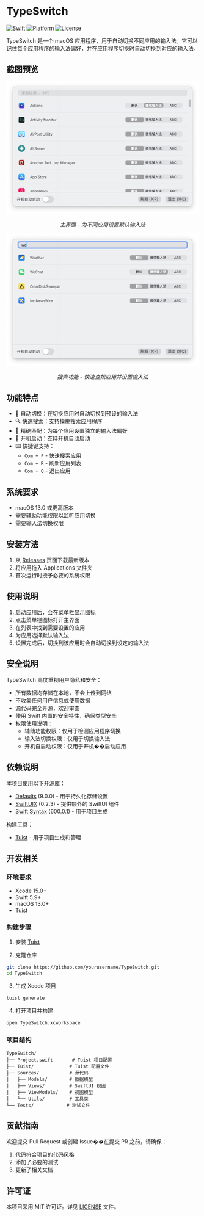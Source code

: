 # TypeSwitch

[![Swift](https://img.shields.io/badge/Swift-5.9-orange.svg)](https://swift.org)
[![Platform](https://img.shields.io/badge/Platform-macOS%2013.0+-blue.svg)](https://www.apple.com/macos/)
[![License](https://img.shields.io/badge/License-MIT-green.svg)](LICENSE)

TypeSwitch 是一个 macOS 应用程序，用于自动切换不同应用的输入法。它可以记住每个应用程序的输入法偏好，并在应用程序切换时自动切换到对应的输入法。

## 截图预览

<div align="center">
  <img src="Screenshots/main.png" width="600" alt="主界面">
  <p><em>主界面 - 为不同应用设置默认输入法</em></p>
</div>

<div align="center">
  <img src="Screenshots/search.png" width="600" alt="搜索功能">
  <p><em>搜索功能 - 快速查找应用并设置输入法</em></p>
</div>

## 功能特点

- 🔄 自动切换：在切换应用时自动切换到预设的输入法
- 🔍 快速搜索：支持模糊搜索应用程序
- 🎯 精确匹配：为每个应用设置独立的输入法偏好
- 🚀 开机启动：支持开机自动启动
- ⌨️ 快捷键支持：
  - `Com + F` - 快速搜索应用
  - `Com + R` - 刷新应用列表
  - `Com + Q` - 退出应用

## 系统要求

- macOS 13.0 或更高版本
- 需要辅助功能权限以监听应用切换
- 需要输入法切换权限

## 安装方法

1. 从 [Releases](https://github.com/yourusername/TypeSwitch/releases) 页面下载最新版本
2. 将应用拖入 Applications 文件夹
3. 首次运行时授予必要的系统权限

## 使用说明

1. 启动应用后，会在菜单栏显示图标
2. 点击菜单栏图标打开主界面
3. 在列表中找到需要设置的应用
4. 为应用选择默认输入法
5. 设置完成后，切换到该应用时会自动切换到设定的输入法

## 安全说明

TypeSwitch 高度重视用户隐私和安全：

- 所有数据均存储在本地，不会上传到网络
- 不收集任何用户信息或使用数据
- 源代码完全开源，欢迎审查
- 使用 Swift 内置的安全特性，确保类型安全
- 权限使用说明：
  - 辅助功能权限：仅用于检测应用程序切换
  - 输入法切换权限：仅用于切换输入法
  - 开机自启动权限：仅用于开机��启动应用

## 依赖说明

本项目使用以下开源库：

- [Defaults](https://github.com/sindresorhus/Defaults) (9.0.0) - 用于持久化存储设置
- [SwiftUIX](https://github.com/SwiftUIX/SwiftUIX) (0.2.3) - 提供额外的 SwiftUI 组件
- [Swift Syntax](https://github.com/swiftlang/swift-syntax) (600.0.1) - 用于项目生成

构建工具：
- [Tuist](https://github.com/tuist/tuist) - 用于项目生成和管理

## 开发相关

### 环境要求

- Xcode 15.0+
- Swift 5.9+
- macOS 13.0+
- [Tuist](https://github.com/tuist/tuist)

### 构建步骤

1. 安装 [Tuist](https://github.com/tuist/tuist#install-▶️)

2. 克隆仓库
```bash
git clone https://github.com/yourusername/TypeSwitch.git
cd TypeSwitch
```

3. 生成 Xcode 项目
```bash
tuist generate
```

4. 打开项目并构建
```bash
open TypeSwitch.xcworkspace
```

### 项目结构

```
TypeSwitch/
├── Project.swift       # Tuist 项目配置
├── Tuist/             # Tuist 配置文件
├── Sources/           # 源代码
│   ├── Models/        # 数据模型
│   ├── Views/         # SwiftUI 视图
│   ├── ViewModels/    # 视图模型
│   └── Utils/         # 工具类
└── Tests/            # 测试文件
```

## 贡献指南

欢迎提交 Pull Request 或创建 Issue��在提交 PR 之前，请确保：

1. 代码符合项目的代码风格
2. 添加了必要的测试
3. 更新了相关文档

## 许可证

本项目采用 MIT 许可证。详见 [LICENSE](LICENSE) 文件。
